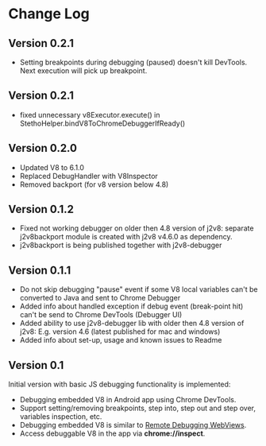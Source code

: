 Change Log
==========

Version 0.2.1
----------------------------
* Setting breakpoints during debugging (paused) doesn't kill DevTools.  Next execution will pick up breakpoint.

Version 0.2.1
----------------------------
* fixed unnecessary v8Executor.execute() in StethoHelper.bindV8ToChromeDebuggerIfReady() 

Version 0.2.0
----------------------------
* Updated V8 to 6.1.0
* Replaced DebugHandler with V8Inspector
* Removed backport (for v8 version below 4.8)

Version 0.1.2
----------------------------
* Fixed not working debugger on older then 4.8 version of j2v8: separate j2v8backport module is created with j2v8 v4.6.0 as dependency.
* j2v8backport is being published together with j2v8-debugger

Version 0.1.1
----------------------------
* Do not skip debugging "pause" event if some V8 local variables can't be converted to Java and sent to Chrome Debugger
* Added info about handled exception if debug event (break-point hit) can't be send to Chrome DevTools (Debugger UI)
* Added ability to use j2v8-debugger lib with older then 4.8 version of j2v8: E.g. version 4.6 (latest published for mac and windows)
* Added info about set-up, usage and known issues to Readme

Version 0.1
----------------------------
Initial version with basic JS debugging functionality is implemented:
* Debugging embedded V8 in Android app using Chrome DevTools.
* Support setting/removing breakpoints, step into, step out and step over, variables inspection, etc.
* Debugging embedded V8 is similar to [Remote Debugging WebViews](https://developers.google.com/web/tools/chrome-devtools/remote-debugging/webviews).
* Access debuggable V8 in the app via **chrome://inspect**.
